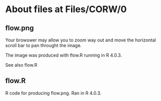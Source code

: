 About files at Files/CORW/0
===========================

flow.png
--------

Your browswer may allow you to zoom way out and move the
horizontal scroll bar to pan throught the image.

The image was produced with flow.R running in R 4.0.3.

See also flow.R

flow.R
------

R code for producing flow.png.
Ran in R 4.0.3.
